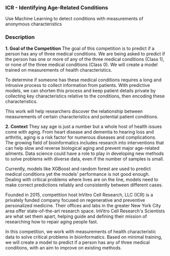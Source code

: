 ### ICR - Identifying Age-Related Conditions
Use Machine Learning to detect conditions with measurements of anonymous characteristics


### Description

**1. Goal of the Competition**
The goal of this competition is to predict if a person has any of three medical conditions. We are being asked to predict if the person has one or more of any of the three medical conditions (Class 1), or none of the three medical conditions (Class 0). We will create a model trained on measurements of health characteristics.

To determine if someone has these medical conditions requires a long and intrusive process to collect information from patients. With predictive models, we can shorten this process and keep patient details private by collecting key characteristics relative to the conditions, then encoding these characteristics.

This work will help researchers discover the relationship between measurements of certain characteristics and potential patient conditions.

**2. Context**
They say age is just a number but a whole host of health issues come with aging. From heart disease and dementia to hearing loss and arthritis, aging is a risk factor for numerous diseases and complications. The growing field of bioinformatics includes research into interventions that can help slow and reverse biological aging and prevent major age-related ailments. Data science could have a role to play in developing new methods to solve problems with diverse data, even if the number of samples is small.

Currently, models like XGBoost and random forest are used to predict medical conditions yet the models' performance is not good enough. Dealing with critical problems where lives are on the line, models need to make correct predictions reliably and consistently between different cases.

Founded in 2015, competition host InVitro Cell Research, LLC (ICR) is a privately funded company focused on regenerative and preventive personalized medicine. Their offices and labs in the greater New York City area offer state-of-the-art research space. InVitro Cell Research's Scientists are what set them apart, helping guide and defining their mission of researching how to repair aging people fast.

In this competition, we work with measurements of health characteristic data to solve critical problems in bioinformatics. Based on minimal training, we will create a model to predict if a person has any of three medical conditions, with an aim to improve on existing methods.




